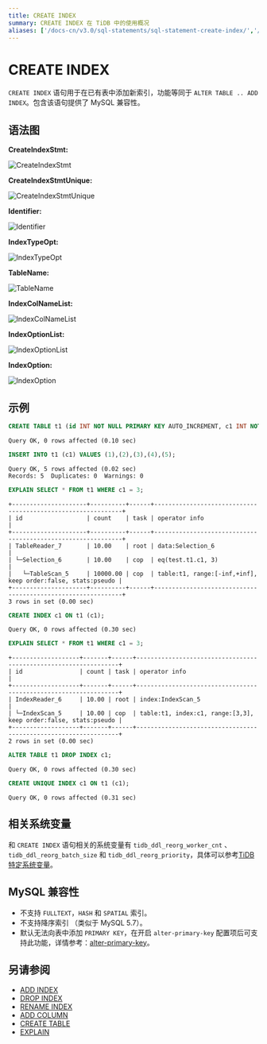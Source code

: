 ```yaml
---
title: CREATE INDEX
summary: CREATE INDEX 在 TiDB 中的使用概况
aliases: ['/docs-cn/v3.0/sql-statements/sql-statement-create-index/','/docs-cn/v3.0/reference/sql/statements/create-index/']
---
```


# CREATE INDEX

`CREATE INDEX` 语句用于在已有表中添加新索引，功能等同于 `ALTER TABLE .. ADD INDEX`。包含该语句提供了 MySQL 兼容性。

## 语法图

**CreateIndexStmt:**

![CreateIndexStmt](https://docs-download.pingcap.com/media/images/docs-cn/sqlgram/CreateIndexStmt.png)

**CreateIndexStmtUnique:**

![CreateIndexStmtUnique](https://docs-download.pingcap.com/media/images/docs-cn/sqlgram/CreateIndexStmtUnique.png)

**Identifier:**

![Identifier](https://docs-download.pingcap.com/media/images/docs-cn/sqlgram/Identifier.png)

**IndexTypeOpt:**

![IndexTypeOpt](https://docs-download.pingcap.com/media/images/docs-cn/sqlgram/IndexTypeOpt.png)

**TableName:**

![TableName](https://docs-download.pingcap.com/media/images/docs-cn/sqlgram/TableName.png)

**IndexColNameList:**

![IndexColNameList](https://docs-download.pingcap.com/media/images/docs-cn/sqlgram/IndexColNameList.png)

**IndexOptionList:**

![IndexOptionList](https://docs-download.pingcap.com/media/images/docs-cn/sqlgram/IndexOptionList.png)

**IndexOption:**

![IndexOption](https://docs-download.pingcap.com/media/images/docs-cn/sqlgram/IndexOption.png)

## 示例


```sql
CREATE TABLE t1 (id INT NOT NULL PRIMARY KEY AUTO_INCREMENT, c1 INT NOT NULL);
```

```
Query OK, 0 rows affected (0.10 sec)
```


```sql
INSERT INTO t1 (c1) VALUES (1),(2),(3),(4),(5);
```

```
Query OK, 5 rows affected (0.02 sec)
Records: 5  Duplicates: 0  Warnings: 0
```


```sql
EXPLAIN SELECT * FROM t1 WHERE c1 = 3;
```

```
+---------------------+----------+------+-------------------------------------------------------------+
| id                  | count    | task | operator info                                               |
+---------------------+----------+------+-------------------------------------------------------------+
| TableReader_7       | 10.00    | root | data:Selection_6                                            |
| └─Selection_6       | 10.00    | cop  | eq(test.t1.c1, 3)                                           |
|   └─TableScan_5     | 10000.00 | cop  | table:t1, range:[-inf,+inf], keep order:false, stats:pseudo |
+---------------------+----------+------+-------------------------------------------------------------+
3 rows in set (0.00 sec)
```


```sql
CREATE INDEX c1 ON t1 (c1);
```

```
Query OK, 0 rows affected (0.30 sec)
```


```sql
EXPLAIN SELECT * FROM t1 WHERE c1 = 3;
```

```
+-------------------+-------+------+-----------------------------------------------------------------+
| id                | count | task | operator info                                                   |
+-------------------+-------+------+-----------------------------------------------------------------+
| IndexReader_6     | 10.00 | root | index:IndexScan_5                                               |
| └─IndexScan_5     | 10.00 | cop  | table:t1, index:c1, range:[3,3], keep order:false, stats:pseudo |
+-------------------+-------+------+-----------------------------------------------------------------+
2 rows in set (0.00 sec)
```


```sql
ALTER TABLE t1 DROP INDEX c1;
```

```
Query OK, 0 rows affected (0.30 sec)
```


```sql
CREATE UNIQUE INDEX c1 ON t1 (c1);
```

```
Query OK, 0 rows affected (0.31 sec)
```

## 相关系统变量

和 `CREATE INDEX` 语句相关的系统变量有 `tidb_ddl_reorg_worker_cnt` 、`tidb_ddl_reorg_batch_size` 和 `tidb_ddl_reorg_priority`，具体可以参考[TiDB 特定系统变量](/tidb-specific-system-variables.md#tidb_ddl_reorg_worker_cnt)。

## MySQL 兼容性

* 不支持 `FULLTEXT`，`HASH` 和 `SPATIAL` 索引。
* 不支持降序索引 （类似于 MySQL 5.7）。
* 默认无法向表中添加 `PRIMARY KEY`，在开启 `alter-primary-key` 配置项后可支持此功能，详情参考：[alter-primary-key](/tidb-configuration-file.md#alter-primary-key)。

## 另请参阅

* [ADD INDEX](/sql-statements/sql-statement-add-index.md)
* [DROP INDEX](/sql-statements/sql-statement-drop-index.md)
* [RENAME INDEX](/sql-statements/sql-statement-rename-index.md)
* [ADD COLUMN](/sql-statements/sql-statement-add-column.md)
* [CREATE TABLE](/sql-statements/sql-statement-create-table.md)
* [EXPLAIN](/sql-statements/sql-statement-explain.md)
